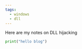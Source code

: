 ```yaml
---
tags:
  - windows
  - dll
---
```


Here are my notes on DLL hijacking

```python
print("hello blog")
```
